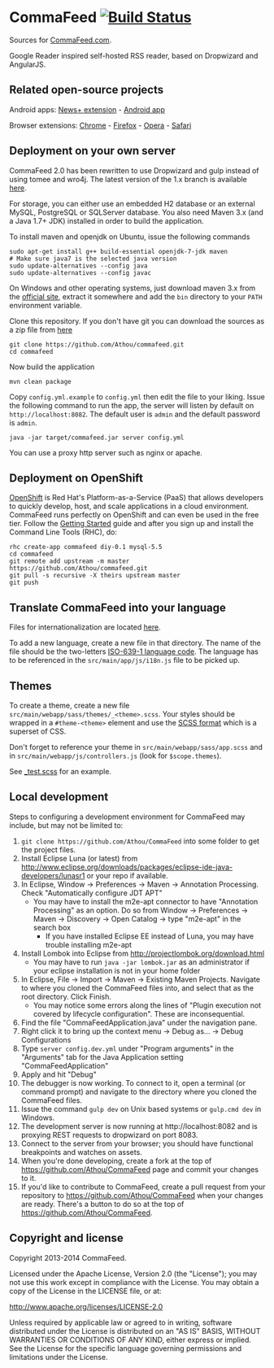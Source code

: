 CommaFeed [![Build Status](https://travis-ci.org/Athou/commafeed.svg?branch=master)](https://travis-ci.org/Athou/commafeed)
=========
Sources for [CommaFeed.com](http://www.commafeed.com/).

Google Reader inspired self-hosted RSS reader, based on Dropwizard and AngularJS.

Related open-source projects
----------------------------

Android apps: [News+ extension](https://github.com/Athou/commafeed-newsplus) - [Android app](https://github.com/doomrobo/CommaFeed-Android-Reader)

Browser extensions: [Chrome](https://github.com/Athou/commafeed-chrome) - [Firefox](https://github.com/Athou/commafeed-firefox) - [Opera](https://github.com/Athou/commafeed-opera) - [Safari](https://github.com/Athou/commafeed-safari)

Deployment on your own server
-----------------------------

CommaFeed 2.0 has been rewritten to use Dropwizard and gulp instead of using tomee and wro4j. The latest version of the 1.x branch is available [here](https://github.com/Athou/commafeed/tree/1.x).

For storage, you can either use an embedded H2 database or an external MySQL, PostgreSQL or SQLServer database.
You also need Maven 3.x (and a Java 1.7+ JDK) installed in order to build the application.

To install maven and openjdk on Ubuntu, issue the following commands

    sudo apt-get install g++ build-essential openjdk-7-jdk maven
    # Make sure java7 is the selected java version
    sudo update-alternatives --config java
    sudo update-alternatives --config javac
    
    
On Windows and other operating systems, just download maven 3.x from the [official site](http://maven.apache.org/), extract it somewhere and add the `bin` directory to your `PATH` environment variable.
    
Clone this repository. If you don't have git you can download the sources as a zip file from [here](https://github.com/Athou/commafeed/archive/master.zip)

    git clone https://github.com/Athou/commafeed.git
    cd commafeed
    
Now build the application

    mvn clean package
    
Copy `config.yml.example` to `config.yml` then edit the file to your liking.
Issue the following command to run the app, the server will listen by default on `http://localhost:8082`. The default user is `admin` and the default password is `admin`.

	java -jar target/commafeed.jar server config.yml

You can use a proxy http server such as nginx or apache.

Deployment on OpenShift
-----------------------------

 [OpenShift](https://openshift.redhat.com) is Red Hat's Platform-as-a-Service (PaaS) that allows developers to quickly develop, host, and scale applications in a cloud environment. CommaFeed runs perfectly on OpenShift and can even be used in the free tier. Follow the [Getting Started](https://developers.openshift.com/en/getting-started-overview.html) guide and after you sign up and install the Command Line Tools (RHC), do:

	rhc create-app commafeed diy-0.1 mysql-5.5
	cd commafeed
	git remote add upstream -m master https://github.com/Athou/commafeed.git
	git pull -s recursive -X theirs upstream master
	git push

Translate CommaFeed into your language
--------------------------------------

Files for internationalization are located [here](https://github.com/Athou/commafeed/tree/master/src/main/app/i18n).

To add a new language, create a new file in that directory.
The name of the file should be the two-letters [ISO-639-1 language code](http://en.wikipedia.org/wiki/List_of_ISO_639-1_codes).
The language has to be referenced in the `src/main/app/js/i18n.js` file to be picked up.

Themes
---------------------

To create a theme, create a new file  `src/main/webapp/sass/themes/_<theme>.scss`. Your styles should be wrapped in a `#theme-<theme>` element and use the [SCSS format](http://sass-lang.com/) which is a superset of CSS.

Don't forget to reference your theme in `src/main/webapp/sass/app.scss` and in `src/main/webapp/js/controllers.js` (look for `$scope.themes`).

See [_test.scss](https://github.com/Athou/commafeed/blob/master/src/main/webapp/sass/themes/_test.scss) for an example.


Local development
-----------------

Steps to configuring a development environment for CommaFeed may include, but may not be limited to:

1. `git clone https://github.com/Athou/CommaFeed` into some folder to get the project files.
2. Install Eclipse Luna (or latest) from http://www.eclipse.org/downloads/packages/eclipse-ide-java-developers/lunasr1 or your repo if available.
3. In Eclipse, Window → Preferences → Maven → Annotation Processing. Check "Automatically configure JDT APT"
    * You may have to install the m2e-apt connector to have "Annotation Processing" as an option. Do so from Window → Preferences → Maven → Discovery → Open Catalog → type "m2e-apt" in the search box
        * If you have installed Eclipse EE instead of Luna, you may have trouble installing m2e-apt
4. Install Lombok into Eclipse from http://projectlombok.org/download.html
    * You may have to run `java -jar lombok.jar` as an administrator if your eclipse installation is not in your home folder 
5. In Eclipse, File → Import → Maven → Existing Maven Projects. Navigate to where you cloned the CommaFeed files into, and select that as the root directory. Click Finish.
    * You may notice some errors along the lines of "Plugin execution not covered by lifecycle configuration". These are inconsequential.
6. Find the file "CommaFeedApplication.java" under the navigation pane. 
7. Right click it to bring up the context menu → Debug as... → Debug Configurations
8. Type `server config.dev.yml` under "Program arguments" in the "Arguments" tab for the Java Application setting "CommaFeedApplication"
9. Apply and hit "Debug"
10. The debugger is now working. To connect to it, open a terminal (or command prompt) and navigate to the directory where you cloned the CommaFeed files.
11. Issue the command `gulp dev` on Unix based systems or `gulp.cmd dev` in Windows.
12. The development server is now running at http://localhost:8082 and is proxying REST requests to dropwizard on port 8083.
13. Connect to the server from your browser; you should have functional breakpoints and watches on assets.
14. When you're done developing, create a fork at the top of https://github.com/Athou/CommaFeed page and commit your changes to it.
15. If you'd like to contribute to CommaFeed, create a pull request from your repository to https://github.com/Athou/CommaFeed when your changes are ready. There's a button to do so at the top of https://github.com/Athou/CommaFeed.

Copyright and license
---------------------

Copyright 2013-2014 CommaFeed.

Licensed under the Apache License, Version 2.0 (the "License");
you may not use this work except in compliance with the License.
You may obtain a copy of the License in the LICENSE file, or at:

   http://www.apache.org/licenses/LICENSE-2.0

Unless required by applicable law or agreed to in writing, software
distributed under the License is distributed on an "AS IS" BASIS,
WITHOUT WARRANTIES OR CONDITIONS OF ANY KIND, either express or implied.
See the License for the specific language governing permissions and
limitations under the License.
